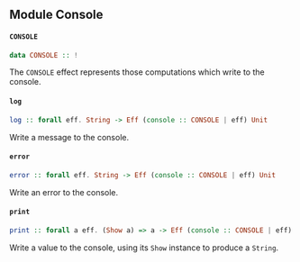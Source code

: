 ## Module Console

#### `CONSOLE`

``` purescript
data CONSOLE :: !
```

The `CONSOLE` effect represents those computations which write to the console.

#### `log`

``` purescript
log :: forall eff. String -> Eff (console :: CONSOLE | eff) Unit
```

Write a message to the console.

#### `error`

``` purescript
error :: forall eff. String -> Eff (console :: CONSOLE | eff) Unit
```

Write an error to the console.

#### `print`

``` purescript
print :: forall a eff. (Show a) => a -> Eff (console :: CONSOLE | eff) Unit
```

Write a value to the console, using its `Show` instance to produce a `String`.


